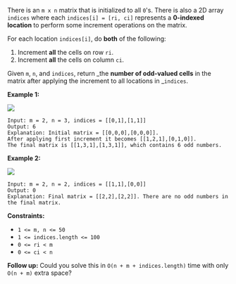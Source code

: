 There is an `m x n` matrix that is initialized to all `0`'s. There is also a
2D array `indices` where each `indices[i] = [ri, ci]` represents a **0-indexed
location** to perform some increment operations on the matrix.

For each location `indices[i]`, do **both** of the following:

  1. Increment **all** the cells on row `ri`.
  2. Increment **all** the cells on column `ci`.

Given `m`, `n`, and `indices`, return _the **number of odd-valued cells** in
the matrix after applying the increment to all locations in _`indices`.



**Example 1:**

![](https://assets.leetcode.com/uploads/2019/10/30/e1.png)

    
    
    Input: m = 2, n = 3, indices = [[0,1],[1,1]]
    Output: 6
    Explanation: Initial matrix = [[0,0,0],[0,0,0]].
    After applying first increment it becomes [[1,2,1],[0,1,0]].
    The final matrix is [[1,3,1],[1,3,1]], which contains 6 odd numbers.
    

**Example 2:**

![](https://assets.leetcode.com/uploads/2019/10/30/e2.png)

    
    
    Input: m = 2, n = 2, indices = [[1,1],[0,0]]
    Output: 0
    Explanation: Final matrix = [[2,2],[2,2]]. There are no odd numbers in the final matrix.
    



**Constraints:**

  * `1 <= m, n <= 50`
  * `1 <= indices.length <= 100`
  * `0 <= ri < m`
  * `0 <= ci < n`



**Follow up:** Could you solve this in `O(n + m + indices.length)` time with
only `O(n + m)` extra space?

